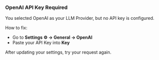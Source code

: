 ### OpenAI API Key Required

You selected OpenAI as your LLM Provider, but no API key is configured.

How to fix:
- Go to **Settings ⚙️ → General → OpenAI**
- Paste your API Key into **Key**

After updating your settings, try your request again.